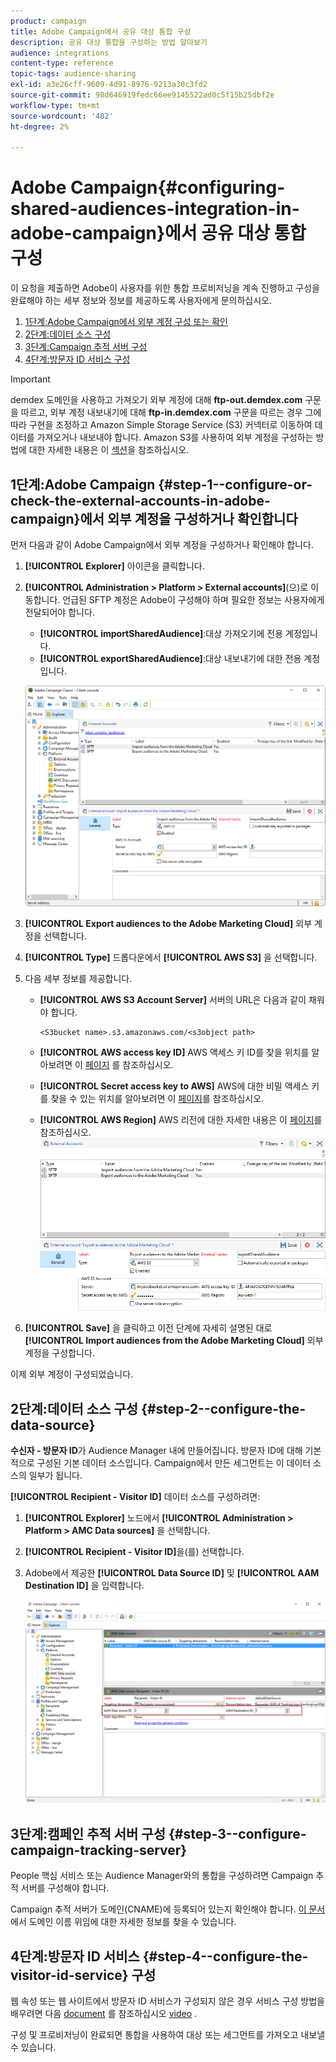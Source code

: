 ```yaml
---
product: campaign
title: Adobe Campaign에서 공유 대상 통합 구성
description: 공유 대상 통합을 구성하는 방법 알아보기
audience: integrations
content-type: reference
topic-tags: audience-sharing
exl-id: a3e26cff-9609-4d91-8976-9213a30c3fd2
source-git-commit: 98d646919fedc66ee9145522ad0c5f15b25dbf2e
workflow-type: tm+mt
source-wordcount: '482'
ht-degree: 2%

---
```


# Adobe Campaign{#configuring-shared-audiences-integration-in-adobe-campaign}에서 공유 대상 통합 구성

이 요청을 제출하면 Adobe이 사용자를 위한 통합 프로비저닝을 계속 진행하고 구성을 완료해야 하는 세부 정보와 정보를 제공하도록 사용자에게 문의하십시오.

1. [1단계:Adobe Campaign에서 외부 계정 구성 또는 확인](#step-1--configure-or-check-the-external-accounts-in-adobe-campaign)
1. [2단계:데이터 소스 구성](#step-2--configure-the-data-source)
1. [3단계:Campaign 추적 서버 구성](#step-3--configure-campaign-tracking-server)
1. [4단계:방문자 ID 서비스 구성](#step-4--configure-the-visitor-id-service)

>[!IMPORTANT]
>
>demdex 도메인을 사용하고 가져오기 외부 계정에 대해 **ftp-out.demdex.com** 구문을 따르고, 외부 계정 내보내기에 대해 **ftp-in.demdex.com** 구문을 따르는 경우 그에 따라 구현을 조정하고 Amazon Simple Storage Service (S3) 커넥터로 이동하여 데이터를 가져오거나 내보내야 합니다. Amazon S3를 사용하여 외부 계정을 구성하는 방법에 대한 자세한 내용은 이 [섹션](../../integrations/using/configuring-shared-audiences-integration-in-adobe-campaign.md#step-1--configure-or-check-the-external-accounts-in-adobe-campaign)을 참조하십시오.

## 1단계:Adobe Campaign {#step-1--configure-or-check-the-external-accounts-in-adobe-campaign}에서 외부 계정을 구성하거나 확인합니다

먼저 다음과 같이 Adobe Campaign에서 외부 계정을 구성하거나 확인해야 합니다.

1. **[!UICONTROL Explorer]** 아이콘을 클릭합니다.
1. **[!UICONTROL Administration > Platform > External accounts]**(으)로 이동합니다. 언급된 SFTP 계정은 Adobe이 구성해야 하며 필요한 정보는 사용자에게 전달되어야 합니다.

   * **[!UICONTROL importSharedAudience]**:대상 가져오기에 전용 계정입니다.
   * **[!UICONTROL exportSharedAudience]**:대상 내보내기에 대한 전용 계정입니다.

   ![](assets/aam_config_1.png)

1. **[!UICONTROL Export audiences to the Adobe Marketing Cloud]** 외부 계정을 선택합니다.

1. **[!UICONTROL Type]** 드롭다운에서 **[!UICONTROL AWS S3]** 을 선택합니다.

1. 다음 세부 정보를 제공합니다.

   * **[!UICONTROL AWS S3 Account Server]**
서버의 URL은 다음과 같이 채워야 합니다.

      ```
      <S3bucket name>.s3.amazonaws.com/<s3object path>
      ```

   * **[!UICONTROL AWS access key ID]**
AWS 액세스 키 ID를 찾을 위치를 알아보려면 이  [페이지](https://docs.aws.amazon.com/general/latest/gr/aws-sec-cred-types.html#access-keys-and-secret-access-keys) 를 참조하십시오.

   * **[!UICONTROL Secret access key to AWS]**
AWS에 대한 비밀 액세스 키를 찾을 수 있는 위치를 알아보려면 이  [페이지](https://aws.amazon.com/fr/blogs/security/wheres-my-secret-access-key/)를 참조하십시오.

   * **[!UICONTROL AWS Region]**
AWS 리전에 대한 자세한 내용은 이  [페이지](https://aws.amazon.com/about-aws/global-infrastructure/regions_az/)를 참조하십시오.
   ![](assets/aam_config_2.png)

1. **[!UICONTROL Save]** 을 클릭하고 이전 단계에 자세히 설명된 대로 **[!UICONTROL Import audiences from the Adobe Marketing Cloud]** 외부 계정을 구성합니다.

이제 외부 계정이 구성되었습니다.

## 2단계:데이터 소스 구성 {#step-2--configure-the-data-source}

**수신자 - 방문자 ID**&#x200B;가 Audience Manager 내에 만들어집니다. 방문자 ID에 대해 기본적으로 구성된 기본 데이터 소스입니다. Campaign에서 만든 세그먼트는 이 데이터 소스의 일부가 됩니다.

**[!UICONTROL Recipient - Visitor ID]** 데이터 소스를 구성하려면:

1. **[!UICONTROL Explorer]** 노드에서 **[!UICONTROL Administration > Platform > AMC Data sources]** 을 선택합니다.
1. **[!UICONTROL Recipient - Visitor ID]**&#x200B;을(를) 선택합니다.
1. Adobe에서 제공한 **[!UICONTROL Data Source ID]** 및 **[!UICONTROL AAM Destination ID]** 을 입력합니다.

   ![](assets/aam_config_3.png)

## 3단계:캠페인 추적 서버 구성 {#step-3--configure-campaign-tracking-server}

People 핵심 서비스 또는 Audience Manager와의 통합을 구성하려면 Campaign 추적 서버를 구성해야 합니다.

Campaign 추적 서버가 도메인(CNAME)에 등록되어 있는지 확인해야 합니다. [이 문서](https://helpx.adobe.com/kr/campaign/kb/domain-name-delegation.html)에서 도메인 이름 위임에 대한 자세한 정보를 찾을 수 있습니다.

## 4단계:방문자 ID 서비스 {#step-4--configure-the-visitor-id-service} 구성

웹 속성 또는 웹 사이트에서 방문자 ID 서비스가 구성되지 않은 경우 서비스 구성 방법을 배우려면 다음 [document](https://experienceleague.adobe.com/docs/id-service/using/implementation/setup-aam-analytics.html) 를 참조하십시오 [video](https://helpx.adobe.com/marketing-cloud/how-to/email-marketing.html#step-two) .

구성 및 프로비저닝이 완료되면 통합을 사용하여 대상 또는 세그먼트를 가져오고 내보낼 수 있습니다.

